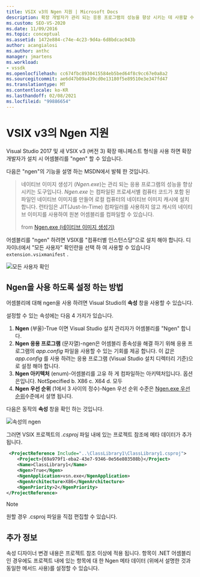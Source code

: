 ```yaml
---
title: VSIX v3의 Ngen 지원 | Microsoft Docs
description: 확장 개발자가 관리 되는 응용 프로그램의 성능을 향상 시키는 데 사용할 수 있는 도구인 네이티브 이미지 생성기를 사용 하도록 설정 하는 방법에 대해 알아봅니다.
ms.custom: SEO-VS-2020
ms.date: 11/09/2016
ms.topic: conceptual
ms.assetid: 1472e884-c74e-4c23-9d4a-6d8bdcac043b
author: acangialosi
ms.author: anthc
manager: jmartens
ms.workload:
- vssdk
ms.openlocfilehash: cc674fbc8930415584eb5bed64f8c9cc67e0a8a2
ms.sourcegitcommit: ae6d47b09a439cd0e13180f5e89510e3e347fd47
ms.translationtype: MT
ms.contentlocale: ko-KR
ms.lasthandoff: 02/08/2021
ms.locfileid: "99886654"
---
```

# <a name="ngen-support-in-vsix-v3"></a>VSIX v3의 Ngen 지원

Visual Studio 2017 및 새 VSIX v3 (버전 3) 확장 매니페스트 형식을 사용 하면 확장 개발자가 설치 시 어셈블리를 "ngen" 할 수 있습니다.

다음은 "ngen"의 기능을 설명 하는 MSDN에서 발췌 한 것입니다.

>네이티브 이미지 생성기 (*Ngen.exe*)는 관리 되는 응용 프로그램의 성능을 향상 시키는 도구입니다. *Ngen.exe* 는 컴파일된 프로세서별 컴퓨터 코드가 포함 된 파일인 네이티브 이미지를 만들어 로컬 컴퓨터의 네이티브 이미지 캐시에 설치 합니다. 런타임은 JIT(Just-In-Time) 컴파일러를 사용하지 않고 캐시의 네이티브 이미지를 사용하여 원본 어셈블리를 컴파일할 수 있습니다.
>
>from [Ngen.exe (네이티브 이미지 생성기)](/dotnet/framework/tools/ngen-exe-native-image-generator)

어셈블리를 "ngen" 하려면 VSIX를 "컴퓨터별 인스턴스당"으로 설치 해야 합니다. 디자이너에서 "모든 사용자" 확인란을 선택 하 여 사용할 수 있습니다 `extension.vsixmanifest` .

![모든 사용자 확인](media/check-all-users.png)

## <a name="how-to-enable-ngen"></a>Ngen을 사용 하도록 설정 하는 방법

어셈블리에 대해 ngen을 사용 하려면 Visual Studio의 **속성** 창을 사용할 수 있습니다.

설정할 수 있는 속성에는 다음 4 가지가 있습니다.

1. **Ngen** (부울)-True 이면 Visual Studio 설치 관리자가 어셈블리를 "Ngen" 합니다.
2. **Ngen 응용 프로그램** (문자열)-ngen은 어셈블리 종속성을 해결 하기 위해 응용 프로그램의 *app.config* 파일을 사용할 수 있는 기회를 제공 합니다. 이 값은 *app.config* 를 사용 하려는 응용 프로그램 (Visual Studio 설치 디렉터리 기준)으로 설정 해야 합니다.
3. **Ngen 아키텍처** (enum)-어셈블리를 고유 하 게 컴파일하는 아키텍처입니다. 옵션은입니다. NotSpecified b. X86 c. X64 d. 모두
4. **Ngen 우선 순위** (1에서 3 사이의 정수)-Ngen 우선 순위 수준은 [Ngen.exe 우선 순위](/dotnet/framework/tools/ngen-exe-native-image-generator#priority-levels)수준에서 설명 됩니다.

다음은 동작의 **속성** 창을 확인 하는 것입니다.

![속성의 ngen](media/ngen-in-properties.png)

그러면 VSIX 프로젝트의 *.csproj* 파일 내에 있는 프로젝트 참조에 메타 데이터가 추가 됩니다.

```xml
 <ProjectReference Include="..\ClassLibrary1\ClassLibrary1.csproj">
    <Project>{69a979f1-eba2-43e7-9346-0e56e803508b}</Project>
    <Name>ClassLibrary1</Name>
    <Ngen>True</Ngen>
    <NgenApplication>vsn.exe</NgenApplication>
    <NgenArchitecture>X86</NgenArchitecture>
    <NgenPriority>2</NgenPriority>
</ProjectReference>
```

> [!NOTE]
> 원할 경우 .csproj 파일을 직접 편집할 수 있습니다.

## <a name="extra-information"></a>추가 정보

속성 디자이너 변경 내용은 프로젝트 참조 이상에 적용 됩니다. 항목이 .NET 어셈블리인 경우에도 프로젝트 내에 있는 항목에 대 한 Ngen 메타 데이터 (위에서 설명한 것과 동일한 메서드 사용)를 설정할 수 있습니다.
